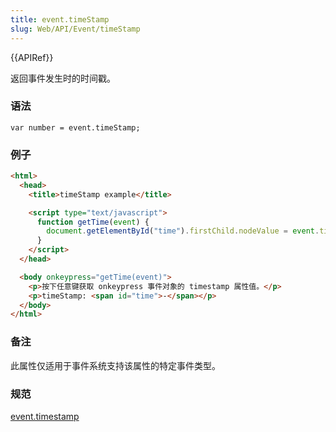 ```yaml
---
title: event.timeStamp
slug: Web/API/Event/timeStamp
---
```


{{APIRef}}

返回事件发生时的时间戳。

### 语法

```
var number = event.timeStamp;
```

### 例子

```html
<html>
  <head>
    <title>timeStamp example</title>

    <script type="text/javascript">
      function getTime(event) {
        document.getElementById("time").firstChild.nodeValue = event.timeStamp;
      }
    </script>
  </head>

  <body onkeypress="getTime(event)">
    <p>按下任意键获取 onkeypress 事件对象的 timestamp 属性值。</p>
    <p>timeStamp: <span id="time">-</span></p>
  </body>
</html>
```

### 备注

此属性仅适用于事件系统支持该属性的特定事件类型。

### 规范

[event.timestamp](http://www.w3.org/TR/2000/REC-DOM-Level-2-Events-20001113/events.html#Events-Event-timeStamp)
